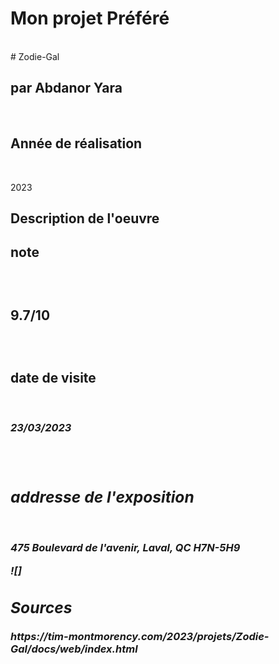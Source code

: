 <h1>Mon projet Préféré</h1>
<br>
# Zodie-Gal<br>
<h2>par Abdanor Yara</h2><br>
<h2>Année de réalisation</h2><br><p>2023</p>
<h2>Description de l'oeuvre</h2><br<p></p>
<h2>note<h2><br></p>9.7/10<p><br>
<h2>date de visite</h2><br>
<h3><em>23/03/2023<em><h3> <br>
<h2>addresse de l'exposition</h2> <br>
  <p>475 Boulevard de l'avenir, Laval, QC H7N-5H9 </p>
![]























<h2>Sources</h2>
https://tim-montmorency.com/2023/projets/Zodie-Gal/docs/web/index.html
